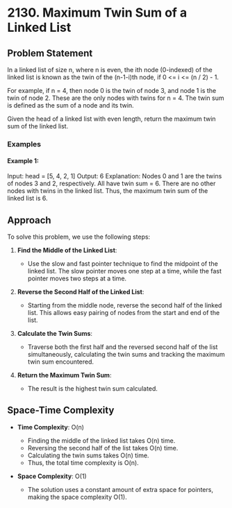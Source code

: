 # 2130. Maximum Twin Sum of a Linked List

## Problem Statement
In a linked list of size n, where n is even, the ith node (0-indexed) of the linked list is known as the twin of the (n-1-i)th node, if 0 <= i <= (n / 2) - 1.

For example, if n = 4, then node 0 is the twin of node 3, and node 1 is the twin of node 2. These are the only nodes with twins for n = 4. The twin sum is defined as the sum of a node and its twin.

Given the head of a linked list with even length, return the maximum twin sum of the linked list.

### Examples

#### Example 1:

Input: head = [5, 4, 2, 1]
Output: 6
Explanation:
Nodes 0 and 1 are the twins of nodes 3 and 2, respectively. All have twin sum = 6.
There are no other nodes with twins in the linked list.
Thus, the maximum twin sum of the linked list is 6.


## Approach
To solve this problem, we use the following steps:

1. **Find the Middle of the Linked List**:
   - Use the slow and fast pointer technique to find the midpoint of the linked list. The slow pointer moves one step at a time, while the fast pointer moves two steps at a time.

2. **Reverse the Second Half of the Linked List**:
   - Starting from the middle node, reverse the second half of the linked list. This allows easy pairing of nodes from the start and end of the list.

3. **Calculate the Twin Sums**:
   - Traverse both the first half and the reversed second half of the list simultaneously, calculating the twin sums and tracking the maximum twin sum encountered.

4. **Return the Maximum Twin Sum**:
   - The result is the highest twin sum calculated.

## Space-Time Complexity

- **Time Complexity**: O(n)
  - Finding the middle of the linked list takes O(n) time.
  - Reversing the second half of the list takes O(n) time.
  - Calculating the twin sums takes O(n) time.
  - Thus, the total time complexity is O(n).

- **Space Complexity**: O(1)
  - The solution uses a constant amount of extra space for pointers, making the space complexity O(1).
